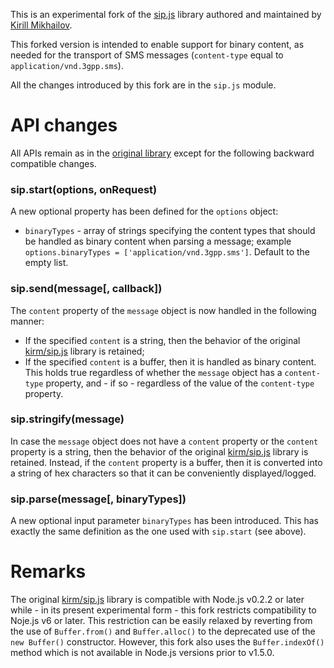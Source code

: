 This is an experimental fork of the [sip.js](https://github.com/kirm/sip.js) library authored and maintained by [Kirill Mikhailov](https://github.com/kirm).

This forked version is intended to enable support for binary content, as needed for the transport of SMS messages (`content-type` equal to `application/vnd.3gpp.sms`).

All the changes introduced by this fork are in the `sip.js` module.

# API changes

All APIs remain as in the [original library](https://github.com/kirm/sip.js/blob/master/doc/api.markdown) except for the following backward compatible changes.

### sip.start(options, onRequest)

A new optional property has been defined for the `options` object:
- `binaryTypes` - array of strings specifying the content types that should be handled as binary content when parsing a message; example `options.binaryTypes = ['application/vnd.3gpp.sms']`. Default to the empty list.

### sip.send(message[, callback])

The `content` property of the `message` object is now handled in the following manner:
- If the specified `content` is a string, then the behavior of the original [kirm/sip.js](https://github.com/kirm/sip.js) library is retained;
- If the specified `content` is a buffer, then it is handled as binary content. This holds true regardless of whether the `message` object has a `content-type` property, and - if so - regardless of the value of the `content-type` property.

### sip.stringify(message)

In case the `message` object does not have a `content` property or the `content` property is a string, then the behavior of the original [kirm/sip.js](https://github.com/kirm/sip.js) library is retained. Instead, if the `content` property is a buffer, then it is converted into a string of hex characters so that it can be conveniently displayed/logged.


### sip.parse(message[, binaryTypes])

A new optional input parameter `binaryTypes` has been introduced. This has exactly the same definition as the one used with `sip.start` (see above).

# Remarks

The original [kirm/sip.js](https://github.com/kirm/sip.js) library is compatible with Node.js v0.2.2 or later while - in its present experimental form - this fork restricts compatibility to Noje.js v6 or later.
This restriction can be easily relaxed by reverting from the use of `Buffer.from()` and `Buffer.alloc()` to the deprecated use of the `new Buffer()` constructor. However, this fork also uses the `Buffer.indexOf()` method which is not available in Node.js versions prior to v1.5.0.

